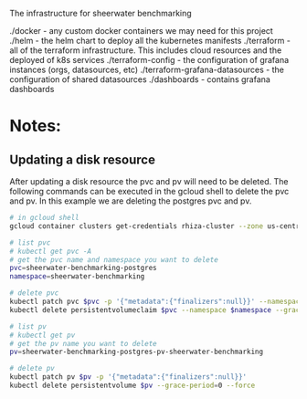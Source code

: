 The infrastructure for sheerwater benchmarking

./docker - any custom docker containers we may need for this project
./helm - the helm chart to deploy all the kubernetes manifests
./terraform - all of the terraform infrastructure. This includes cloud resources and the deployed of k8s services
./terraform-config - the configuration of grafana instances (orgs, datasources, etc)
./terraform-grafana-datasources - the configuration of shared datasources
./dashboards - contains grafana dashboards

# Notes:

## Updating a disk resource

After updating a disk resource the pvc and pv will need to be deleted. The following commands can be executed in the gcloud shell to delete the pvc and pv. In this example we are deleting the postgres pvc and pv.

```bash
# in gcloud shell
gcloud container clusters get-credentials rhiza-cluster --zone us-central1-a --project rhiza-shared

# list pvc
# kubectl get pvc -A
# get the pvc name and namespace you want to delete
pvc=sheerwater-benchmarking-postgres
namespace=sheerwater-benchmarking

# delete pvc
kubectl patch pvc $pvc -p '{"metadata":{"finalizers":null}}' --namespace $namespace 
kubectl delete persistentvolumeclaim $pvc --namespace $namespace --grace-period=0 --force

# list pv
# kubectl get pv
# get the pv name you want to delete
pv=sheerwater-benchmarking-postgres-pv-sheerwater-benchmarking

# delete pv
kubectl patch pv $pv -p '{"metadata":{"finalizers":null}}'
kubectl delete persistentvolume $pv --grace-period=0 --force
```

